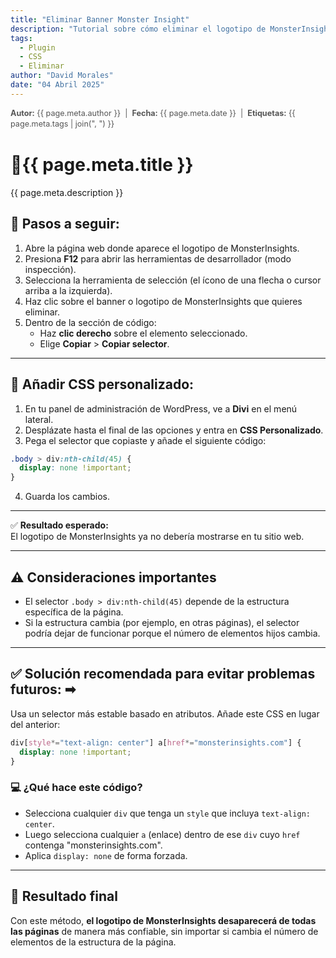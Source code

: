 ```yaml
---
title: "Eliminar Banner Monster Insight"
description: "Tutorial sobre cómo eliminar el logotipo de MonsterInsights (versión gratuita) usando CSS"
tags:
  - Plugin
  - CSS
  - Eliminar
author: "David Morales"
date: "04 Abril 2025"
---
```


<div class="metadata" style="font-size: 0.9em; color: #555; margin-bottom: 0.5rem; line-height: 1.4;">
  <span><strong>Autor:</strong> {{ page.meta.author }}</span> &nbsp;|&nbsp;
  <span><strong>Fecha:</strong> {{ page.meta.date }}</span> &nbsp;|&nbsp;
  <span><strong>Etiquetas:</strong> {{ page.meta.tags | join(", ") }}</span>
</div>

# 🚀{{ page.meta.title }}

{{ page.meta.description }}

## 👣 Pasos a seguir: 

1. Abre la página web donde aparece el logotipo de MonsterInsights.
2. Presiona **F12** para abrir las herramientas de desarrollador (modo inspección).
3. Selecciona la herramienta de selección (el ícono de una flecha o cursor arriba a la izquierda).
4. Haz clic sobre el banner o logotipo de MonsterInsights que quieres eliminar.
5. Dentro de la sección de código:
   - Haz **clic derecho** sobre el elemento seleccionado.
   - Elige **Copiar** > **Copiar selector**.

---

## 🧾 Añadir CSS personalizado: 

1. En tu panel de administración de WordPress, ve a **Divi** en el menú lateral.
2. Desplázate hasta el final de las opciones y entra en **CSS Personalizado**.
3. Pega el selector que copiaste y añade el siguiente código:

```css
.body > div:nth-child(45) {
  display: none !important;
}
```

4. Guarda los cambios.

---

✅ **Resultado esperado:**  
El logotipo de MonsterInsights ya no debería mostrarse en tu sitio web.

---

## ⚠️ Consideraciones importantes 

- El selector `.body > div:nth-child(45)` depende de la estructura específica de la página.
- Si la estructura cambia (por ejemplo, en otras páginas), el selector podría dejar de funcionar porque el número de elementos hijos cambia.

---

## ✅ Solución recomendada para evitar problemas futuros: ➡

Usa un selector más estable basado en atributos. Añade este CSS en lugar del anterior:

```css
div[style*="text-align: center"] a[href*="monsterinsights.com"] {
  display: none !important;
}
```

### 💻 ¿Qué hace este código?
- Selecciona cualquier `div` que tenga un `style` que incluya `text-align: center`.
- Luego selecciona cualquier `a` (enlace) dentro de ese `div` cuyo `href` contenga "monsterinsights.com".
- Aplica `display: none` de forma forzada.

---

## 🎯 Resultado final
Con este método, **el logotipo de MonsterInsights desaparecerá de todas las páginas** de manera más confiable, sin importar si cambia el número de elementos de la estructura de la página.

